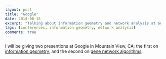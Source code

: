```yaml
---
layout: post
title: "Google"
date: 2014-08-15
excerpt: "Talking about information geometry and network analysis at Google in Mountain View, CA."
tags: [conferences, information geometry, network analysis]
comments: true
---
```


I will be giving two presentions at Google in Mountain View, CA; the first on [information geometry](https://drive.google.com/open?id=12h1QE_lCRyCXwhJMRoANQIg55WIMWX_m), and the second on [gene network algorithms](https://drive.google.com/open?id=1bW1rpSHmPUlcQPSWb5dE0AVkkXUJXkz6).


